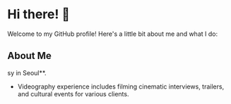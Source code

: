 # Hi there! 👋

Welcome to my GitHub profile! Here's a little bit about me and what I do:

## **About Me**
sy in Seoul**.
- Videography experience includes filming cinematic interviews, trailers, and cultural events for various clients.

